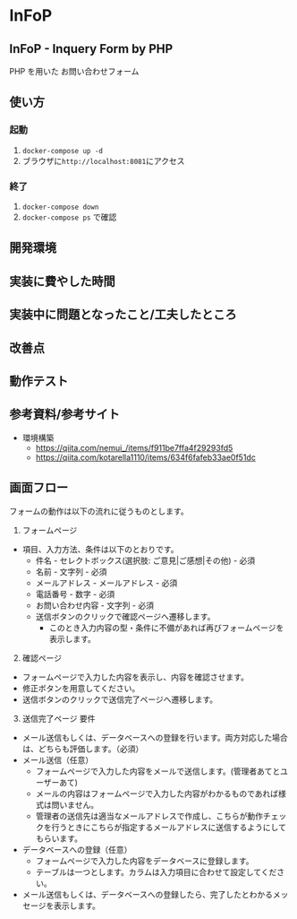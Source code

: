 # InFoP

## InFoP - Inquery Form by PHP

PHP を用いた お問い合わせフォーム
## 使い方
### 起動
1. `docker-compose up -d`
2. ブラウザに`http://localhost:8081`にアクセス
### 終了
1. `docker-compose down`
2. `docker-compose ps` で確認
## 開発環境
## 実装に費やした時間
## 実装中に問題となったこと/工夫したところ
## 改善点
## 動作テスト
## 参考資料/参考サイト
- 環境構築
  - https://qiita.com/nemui_/items/f911be7ffa4f29293fd5
  - https://qiita.com/kotarella1110/items/634f6fafeb33ae0f51dc
## 画面フロー

フォームの動作は以下の流れに従うものとします。
1. フォームページ
- 項目、入力方法、条件は以下のとおりです。
  - 件名 - セレクトボックス(選択肢: ご意見|ご感想|その他) - 必須
  - 名前 - 文字列 - 必須
  - メールアドレス - メールアドレス - 必須
  - 電話番号 - 数字 - 必須
  - お問い合わせ内容 - 文字列 - 必須
  - 送信ボタンのクリックで確認ページへ遷移します。
    - このとき入力内容の型・条件に不備があれば再びフォームページを表示します。
2. 確認ページ
  - フォームページで入力した内容を表示し、内容を確認させます。
  - 修正ボタンを用意してください。
  - 送信ボタンのクリックで送信完了ページへ遷移します。
3. 送信完了ページ
要件
  - メール送信もしくは、データベースへの登録を行います。両方対応した場合は、どちらも評価します。（必須）
  - メール送信（任意）
      - フォームページで入力した内容をメールで送信します。(管理者あてとユーザーあて)
      - メールの内容はフォームページで入力した内容がわかるものであれば様式は問いません。
      - 管理者の送信先は適当なメールアドレスで作成し、こちらが動作チェックを行うときにこちらが指定するメールアドレスに送信するようにしてもらいます。
  - データベースへの登録（任意）
      - フォームページで入力した内容をデータベースに登録します。
      - テーブルは一つとします。カラムは入力項目に合わせて設定してください。
  - メール送信もしくは、データベースへの登録したら、完了したとわかるメッセージを表示します。
